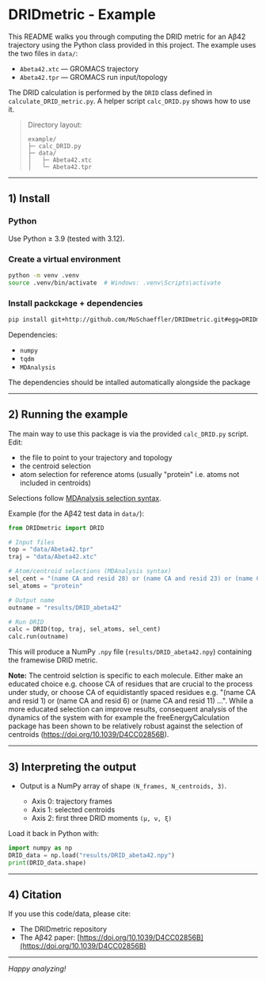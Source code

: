 # DRIDmetric - Example

This README walks you through computing the DRID metric for an Aβ42 trajectory using the Python class provided in this project. The example uses the two files in `data/`:

* `Abeta42.xtc` — GROMACS trajectory
* `Abeta42.tpr` — GROMACS run input/topology

The DRID calculation is performed by the `DRID` class defined in `calculate_DRID_metric.py`. A helper script `calc_DRID.py` shows how to use it.

> Directory layout:
>
> ```text
> example/
> ├─ calc_DRID.py
> ├─ data/
> │   ├─ Abeta42.xtc
> │   └─ Abeta42.tpr
> ```

---

## 1) Install

### Python

Use Python ≥ 3.9 (tested with 3.12).

### Create a virtual environment

```bash
python -m venv .venv
source .venv/bin/activate  # Windows: .venv\Scripts\activate
```

### Install packckage + dependencies

```bash
pip install git+http://github.com/MoSchaeffler/DRIDmetric.git#egg=DRIDmetric
```

Dependencies:

* `numpy`
* `tqdm`
* `MDAnalysis`

The dependencies should be intalled automatically alongside the package

---

## 2) Running the example

The main way to use this package is via the provided `calc_DRID.py` script. 
Edit: 
- the file to point to your trajectory and topology 
- the centroid selection
- atom selection for reference atoms (usually "protein" i.e. atoms not included in centroids) 

Selections follow [MDAnalysis selection syntax](https://userguide.mdanalysis.org/stable/selections.html).

Example (for the Aβ42 test data in `data/`):

```python
from DRIDmetric import DRID

# Input files
top = "data/Abeta42.tpr"
traj = "data/Abeta42.xtc"

# Atom/centroid selections (MDAnalysis syntax)
sel_cent = "(name CA and resid 28) or (name CA and resid 23) or (name CA and resid 1) or (name CA and resid 42) or (name CA and resid 19) or (name CA and resid 34)"
sel_atoms = "protein"

# Output name
outname = "results/DRID_abeta42"

# Run DRID
calc = DRID(top, traj, sel_atoms, sel_cent)
calc.run(outname)
```

This will produce a NumPy `.npy` file (`results/DRID_abeta42.npy`) containing the framewise DRID metric.

**Note:**
The centroid selction is specific to each molecule. Either make an educated choice e.g. choose CA of residues that are crucial to the process under study, or choose CA of equidistantly spaced residues e.g.  "(name CA and resid 1) or (name CA and resid 6) or (name CA and resid 11) ...". While a more educated selection can improve results, consequent analysis of the dynamics of the system with for example the freeEnergyCalculation package has been shown to be relatively robust against the selection of centroids (https://doi.org/10.1039/D4CC02856B).

---

## 3) Interpreting the output

* Output is a NumPy array of shape `(N_frames, N_centroids, 3)`.

  * Axis 0: trajectory frames
  * Axis 1: selected centroids
  * Axis 2: first three DRID moments `(μ, ν, ξ)`

Load it back in Python with:

```python
import numpy as np
DRID_data = np.load("results/DRID_abeta42.npy")
print(DRID_data.shape)
```

---

## 4) Citation

If you use this code/data, please cite:

* The DRIDmetric repository
* The Aβ42 paper: [https://doi.org/10.1039/D4CC02856B](https://doi.org/10.1039/D4CC02856B)

---

*Happy analyzing!*

